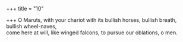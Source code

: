 +++
title = "10"

+++
O Maruts, with your chariot with its bullish horses, bullish breath,  bullish wheel-naves,  
come here at will, like winged falcons, to pursue our oblations, o men.  